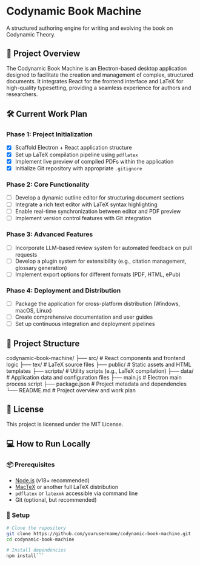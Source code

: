 # Codynamic Book Machine

A structured authoring engine for writing and evolving the book on Codynamic Theory.

## 🚀 Project Overview

The Codynamic Book Machine is an Electron-based desktop application designed to facilitate the creation and management of complex, structured documents. It integrates React for the frontend interface and LaTeX for high-quality typesetting, providing a seamless experience for authors and researchers.

## 🛠️ Current Work Plan

### Phase 1: Project Initialization

- [x] Scaffold Electron + React application structure
- [x] Set up LaTeX compilation pipeline using `pdflatex`
- [x] Implement live preview of compiled PDFs within the application
- [x] Initialize Git repository with appropriate `.gitignore`

### Phase 2: Core Functionality

- [ ] Develop a dynamic outline editor for structuring document sections
- [ ] Integrate a rich text editor with LaTeX syntax highlighting
- [ ] Enable real-time synchronization between editor and PDF preview
- [ ] Implement version control features with Git integration

### Phase 3: Advanced Features

- [ ] Incorporate LLM-based review system for automated feedback on pull requests
- [ ] Develop a plugin system for extensibility (e.g., citation management, glossary generation)
- [ ] Implement export options for different formats (PDF, HTML, ePub)

### Phase 4: Deployment and Distribution

- [ ] Package the application for cross-platform distribution (Windows, macOS, Linux)
- [ ] Create comprehensive documentation and user guides
- [ ] Set up continuous integration and deployment pipelines

## 📂 Project Structure

codynamic-book-machine/
├── src/                  # React components and frontend logic
├── tex/                  # LaTeX source files
├── public/               # Static assets and HTML templates
├── scripts/              # Utility scripts (e.g., LaTeX compilation)
├── data/                 # Application data and configuration files
├── main.js               # Electron main process script
├── package.json          # Project metadata and dependencies
└── README.md             # Project overview and work plan

## 📄 License

This project is licensed under the MIT License.

## 💻 How to Run Locally

### 📦 Prerequisites
- [Node.js](https://nodejs.org/) (v18+ recommended)
- [MacTeX](https://www.tug.org/mactex/) or another full LaTeX distribution
- `pdflatex` or `latexmk` accessible via command line
- Git (optional, but recommended)

### 🚀 Setup

```bash
# Clone the repository
git clone https://github.com/yourusername/codynamic-book-machine.git
cd codynamic-book-machine

# Install dependencies
npm install```
